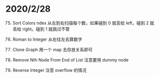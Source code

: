 # 2020/2/28

75. Sort Colors
ndex 从左到右扫描每个数，如果碰到 0 就丢给 left，碰到 2 就丢给 right。碰到 1 就跳过不管

13. Roman to Integer
从右往左去算数字

133. Clone Graph
用一个 map 去存放关系即可

19. Remove Nth Node From End of List
注意要用 dummy node

7. Reverse Integer
注意 overflow 的情况
